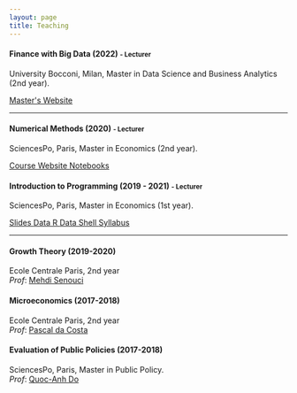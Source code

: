 ```yaml
---
layout: page
title: Teaching
---
```


#### Finance with Big Data (2022) <small class="text-muted"> - Lecturer </small>

University Bocconi, Milan, Master in Data Science and Business Analytics (2nd year).   

<a href="https://www.unibocconi.eu/wps/wcm/connect/bocconi/sitopubblico_en/navigation+tree/home/programs/master+of+science/data+science+and+business+analytics/" class = "btn btn-outline-warning btn-sm" role = "button"> Master's Website </a>


------------------------------------------------------------------------------------------------------------------------

#### Numerical Methods (2020) <small class="text-muted"> - Lecturer </small>

SciencesPo, Paris, Master in Economics (2nd year).   

<a href="https://scpo-compecon.github.io/CoursePack/" class = "btn btn-outline-warning btn-sm" role = "button"> Course Website </a>
<a href="https://github.com/CMS27/CoursePack" class = "btn btn-outline-success btn-sm" role = "button"> Notebooks </a>

#### Introduction to Programming (2019 - 2021) <small class="text-muted"> - Lecturer </small>

SciencesPo, Paris, Master in Economics (1st year).    

<a href="https://github.com/CMS27/IP2019/tree/master/Lectures" class = "btn btn-outline-warning btn-sm" role = "button"> Slides </a> <a href="https://github.com/CMS27/IP2019/tree/master/R/r-novice-inflammation-data/data" class = "btn btn-outline-success btn-sm" role = "button"> Data R </a> <a href="http://swcarpentry.github.io/shell-novice/data/data-shell.zip" class="btn btn-outline-success btn-sm" role = "button"> Data Shell </a>  <a href="https://www.sciencespo.fr/ecole-doctorale/sites/sciencespo.fr.ecole-doctorale/files/Programming_Course_C-Mazet.pdf" class = "btn btn-outline-danger btn-sm" role = "button"> Syllabus </a> 

<!--- <> <a href="https://github.com/CMS27/IP2019/blob/master/data-shell/hidden_sol/solutions_ex_UNIX_shell.sh" class = "btn btn-outline-danger btn-sm" role = "button"> Shell Solutions </a>
--> 

------------------------------------------------------------------------------------------------------------------------

#### Growth Theory (2019-2020) 

Ecole Centrale Paris, 2nd year  
_Prof_: [Mehdi Senouci](https://ideas.repec.org/f/pse343.html)

#### Microeconomics (2017-2018) 

Ecole Centrale Paris, 2nd year  
_Prof_: [Pascal da Costa](https://scholar.google.fr/citations?user=TVsjYcRrvDEC&hl=fr)

#### Evaluation of Public Policies (2017-2018) 

SciencesPo, Paris, Master in Public Policy.   
_Prof_: [Quoc-Anh Do](https://sites.google.com/site/qaquocanhdo/)
